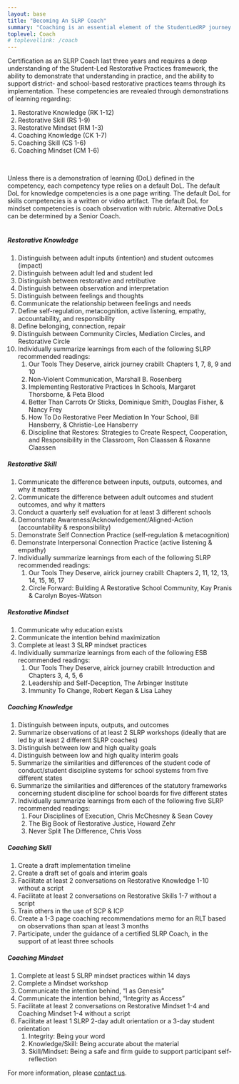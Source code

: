 ```yaml
---
layout: base
title: "Becoming An SLRP Coach"
summary: "Coaching is an essential element of the StudentLedRP journey."
toplevel: Coach
# toplevellink: /coach
---
```


Certification as an SLRP Coach last three years and requires a deep understanding of the Student-Led Restorative Practices framework, the ability to demonstrate that understanding in practice, and the ability to support district- and school-based restorative practices teams through its implementation. These competencies are revealed through demonstrations of learning regarding:
<ol>
<li>Restorative Knowledge (RK 1-12)</li>
<li>Restorative Skill (RS 1-9)</li>
<li>Restorative Mindset (RM 1-3)</li>
<li>Coaching Knowledge (CK 1-7)</li>
<li>Coaching Skill (CS 1-6)</li>
<li>Coaching Mindset (CM 1-6)</li>
</ol><br/>

Unless there is a demonstration of learning (DoL) defined in the competency, each competency type relies on a default DoL. The default DoL for knowledge competencies is a one page writing. The default DoL for skills competencies is a written or video artifact. The default DoL for mindset competencies is coach observation with rubric. Alternative DoLs can be determined by a Senior Coach.
<br/><br/>


<h5>Restorative Knowledge</h5>
<ol>
<li>Distinguish between adult inputs (intention) and student outcomes (impact)</li>
<li>Distinguish between adult led and student led</li>
<li>Distinguish between restorative and retributive</li>
<li>Distinguish between observation and interpretation</li>
<li>Distinguish between feelings and thoughts </li>
<li>Communicate the relationship between feelings and needs</li>
<li>Define self-regulation, metacognition, active listening, empathy, accountability, and responsibility</li>
<li>Define belonging, connection, repair</li>
<li>Distinguish between Community Circles, Mediation Circles, and Restorative Circle</li>
<li>Individually summarize learnings from each of the following SLRP recommended readings:
  <ol>
  <li>Our Tools They Deserve, airick journey crabill: Chapters 1, 7, 8, 9 and 10</li>
  <li>Non-Violent Communication, Marshall B. Rosenberg</li>
  <li>Implementing Restorative Practices In Schools, Margaret Thorsborne, & Peta Blood</li>
  <li>Better Than Carrots Or Sticks, Dominique Smith, Douglas Fisher, & Nancy Frey</li>
  <li>How To Do Restorative Peer Mediation In Your School, Bill Hansberry, & Christie-Lee Hansberry</li>
  <li>Discipline that Restores: Strategies to Create Respect, Cooperation, and Responsibility in the Classroom, Ron Claassen & Roxanne Claassen</li>
  </ol>
</li>
</ol>

<h5>Restorative Skill</h5>
<ol>
<li>Communicate the difference between inputs, outputs, outcomes, and why it matters
<li>Communicate the difference between adult outcomes and student outcomes, and why it matters</li>
<li>Conduct a quarterly self evaluation for at least 3 different schools </li>
<li>Demonstrate Awareness/Acknowledgement/Aligned-Action (accountability & responsibility)</li>
<li>Demonstrate Self Connection Practice (self-regulation & metacognition)</li>
<li>Demonstrate Interpersonal Connection Practice (active listening & empathy)</li>
<li>Individually summarize learnings from each of the following SLRP recommended readings:
  <ol>
  <li>Our Tools They Deserve, airick journey crabill: Chapters 2, 11, 12, 13, 14, 15, 16, 17</li>
  <li>Circle Forward: Building A Restorative School Community, Kay Pranis & Carolyn Boyes-Watson</li>
  </ol>
  </li>
</ol>

<h5>Restorative Mindset</h5>
<ol>
<li>Communicate why education exists  </li>
<li>Communicate the intention behind maximization</li>
<li>Complete at least 3 SLRP mindset practices</li>
<li>Individually summarize learnings from each of the following ESB recommended readings:
  <ol>
  <li>Our Tools They Deserve, airick journey crabill: Introduction and Chapters 3, 4, 5, 6</li>
  <li>Leadership and Self-Deception, The Arbinger Institute</li>
  <li>Immunity To Change, Robert Kegan & Lisa Lahey</li>
  </ol>
  </li>
</ol>

<h5>Coaching Knowledge</h5>
<ol>
<li>Distinguish between inputs, outputs, and outcomes</li>
<li>Summarize observations of at least 2 SLRP workshops (ideally that are led by at least 2 different SLRP coaches)</li>
<li>Distinguish between low and high quality goals</li>
<li>Distinguish between low and high quality interim goals</li>
<li>Summarize the similarities and differences of the student code of conduct/student discipline systems for school systems from five different states</li>
<li>Summarize the similarities and differences of the statutory frameworks concerning student discipline for school boards for five different states</li>
<li>Individually summarize learnings from each of the following five SLRP recommended readings:
  <ol>
  <li>Four Disciplines of Execution, Chris McChesney & Sean Covey</li>
  <li>The Big Book of Restorative Justice, Howard Zehr</li>
  <li>Never Split The Difference, Chris Voss</li>
  </ol>
  </li>
</ol>

<h5>Coaching Skill</h5>
<ol>
<li>Create a draft implementation timeline</li>
<li>Create a draft set of goals and interim goals</li>
<li>Facilitate at least 2 conversations on Restorative Knowledge 1-10 without a script</li>
<li>Facilitate at least 2 conversations on Restorative Skills 1-7 without a script</li>
<li>Train others in the use of SCP & ICP</li>
<li>Create a 1-3 page coaching recommendations memo for an RLT based on observations than span at least 3 months</li>
<li>Participate, under the guidance of a certified SLRP Coach, in the support of at least three schools</li>
</ol>

<h5>Coaching Mindset</h5>
<ol>
<li>Complete at least 5 SLRP mindset practices within 14 days</li>
<li>Complete a Mindset workshop</li>
<li>Communicate the intention behind, “I as Genesis”</li>
<li>Communicate the intention behind, “Integrity as Access”</li>
<li>Facilitate at least 2 conversations on Restorative Mindset 1-4 and Coaching Mindset 1-4 without a script</li>
<li>Facilitate at least 1 SLRP 2-day adult orientation or a 3-day student orientation
  <ol>
  <li>Integrity: Being your word</li>
  <li>Knowledge/Skill: Being accurate about the material</li>
  <li>Skill/Mindset: Being a safe and firm guide to support participant self-reflection</li>
  </ol>
  </li>
</ol>




For more information, please <a href="/contact">contact us</a>.
